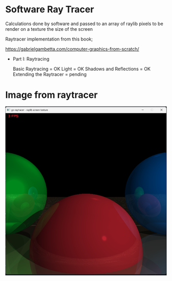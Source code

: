 # Software Ray Tracer

Calculations done by software and passed to an array of raylib pixels to be render on a texture the size of the screen

Raytracer implementation from this book;

https://gabrielgambetta.com/computer-graphics-from-scratch/

-   Part I: Raytracing

    Basic Raytracing = OK
    Light = OK
    Shadows and Reflections = OK
    Extending the Raytracer = pending

# Image from raytracer

![Frame and framerate](/img.png?raw=true 'Frame and framerate')

